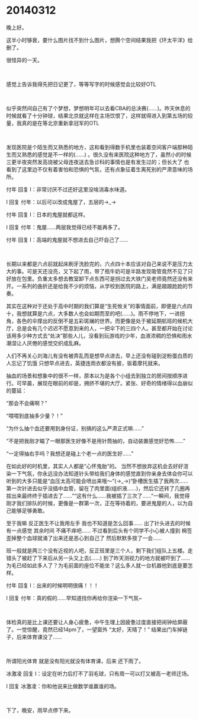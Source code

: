 # 20140312

晚上好。

这半小时够衰，要什么图片找不到什么图片，想腾个空间结果我把《环太平洋》给删了。

很怪异的一天。

<br/>

感觉上告诉我得先把日记更了，等等写字的时候感觉会比较好OTL

<br/>

似乎突然间自己有了个梦想，梦想明年可以去看CBA的总决赛(……)。昨天休息的时候就看了十分钟球，结果北京就这样在主场饮恨了，这样就得进入到第五场的较量，我真的是在等北京重新拿冠军的OTL

<br/>

发现医院是个陌生而又熟悉的地方，这和看到得数手机里也装着空间客户端那种陌生而又熟悉的感觉是不一样的(……) 。很久没有来医院这种地方了，虽然小的时候三更半夜突然发高烧被父母连夜送去急诊科的事情也是有发生过的；但长大了 也看到了这里边不仅有着害怕和恐惧的气氛，还有点象征着生离死别的严肃意味的场所。

付年 回复 I：非常讨厌不过还好这里没啥消毒水味道。

I 回复 付年：以后可以改成鬼屋了，五层的→_→

付年 回复 I：日本的鬼屋就都这样。

I 回复 付年：鬼屋……两层我觉得已经不能再多了。

付年 回复 I：高端的鬼屋就不想进去自己吓自己了…...

<br/>

长期以来都是六点前就起床刷牙洗脸完的，六点四十本应该对自己来说不是压力太大的事。可是天还没亮，又下起了雨，带了瓶牛奶可是半路发现吸管竟然不见了只好放在包里。负重太多想去教室卸下点东西可是拐过去大铁门吴老师竟然还没有来开。一系列的曲折还是给我不少的烦恼，从学校到医院的路上，满是踉踉跄跄的节奏。

其实在这种对于还处于高中时期的我们算是“生死攸关”的事情面前，即便是六点四十，我想就算是六点，大多数人也会如期而至的吧(……)。雨不停地下，一进拐角，各色的伞撑出的反倒不是五彩斑斓的世界。而更像是处于被延期航班的候机大厅，总是会有几个迟迟不愿意到来的人，一把伞下的三四个人。甚至都开始在讨论该用多少种方式去“处决”那些人儿，没看到玩游戏的少年，血液浓稠的恐惧和雨水潮湿让人厌倦的感觉交织成乱麻。

人们不再关心刘海儿有没有被弄乱而是想早点进去，早上还没有碰到淀粉蛋白质的人忘记了饥饿 只想早点进去，英捷连雨衣都没有披，驱着摩托就来。

抽血的场景和想象中的很不一样，原本以为是各个小组去到独立的房间按顺序进行。可早晨，展现在眼前的却是，拥挤不堪的大厅。紧张、好奇的情绪得以血崩似的蔓延：

“那会不会痛啊？”

“喂喂到底抽多少量？！”

“为什么抽个血还要用到身份证，别搞的这么严肃正式嘛……”

“不是把我刚才瞄了一眼那医生好像不是用针筒抽的，自动装置感觉好恐怖……”

“一定得抽右手吗？我想还是碰上个老一点的医生好…...”

在如此好的时机里，其实人人都是“心怀鬼胎”的。 当然不想放弃这机会去好好渲染一下气氛，你永远没办法知道针头带给我们身体的感觉直到你亲身去体会你可以听到的大多只能是“血压太高可能会喷出来哦～”(→_→)“卧槽医生插了我两次…...第一次针进去似乎没插中血管，留在了肉里面(组织液……)，然后它还转了几圈再拔出来最终终于插进去了……”“这有什么…...我被插了三次了……”一瞬间，我觉得刚才我们排队的时候，更像是一群第一次，正在等待着的，要进鬼屋的人，以为自己能够足够勇敢。

至于我嘛 反正医生不让我用左手 我也不知道是怎么回事…… 出了针头进去的时候有一点感觉 其余时间 不痛不痒吧…… 不过看到后头有个同学不小心被人撞到 棉签歪掉整个血球就涌了出来还是恶心到自己了 然后默默多按了一会……

班一般就是两三个没有近视的人吧，反正班里是三个人，剩下我们组队上五楼。走错头了被赶了下来后从另一头又上去(……) 到了昨天测视力的地方就被吓到了…… 为毛已经如此多人了？为毛前面的座位不能坐？这么多人就一台机器他到底是要怎样。

付年 回复 I：出来的时候明明很痛！！！

I 回复 付年：真的假的……早知道找你再给你渲染一下气氛~

<br/>

体检真的是比上课还要让人身心疲惫，中午生理上因疲惫过度直接把闹钟给屏蔽了。一觉惊醒，竟然已经14pm了，一望窗外 “太好，天晴了！” 结果出门车掉链子，后来体育课没了……

<br/>

所谓阳光体育 就是没有阳光就没有体育课，后来 还下雨了。

冰激凌 回复 I：设定在听力后打不了羽毛球，只有周一可以打又被高一老师迁场。

I 回复 冰激凌：你和他说来比做数学谁赢谁的场。

<br/>

下了，晚安，雨早点停下来。